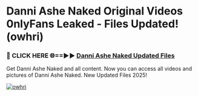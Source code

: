 # Danni Ashe Naked Original Videos 0nlyFans Leaked - Files Updated! (owhri)

<h3>🔴 CLICK HERE 🌐==►► <a href="https://tinyurl.com/up5wt9bj" rel="nofollow">Danni Ashe Naked Updated Files</a></h3>

Get Danni Ashe Naked and all content. Now you can access all videos and pictures of Danni Ashe Naked. New Updated Files 2025!

[![owhri](https://i.imgur.com/ABiUzMV.gif)](https://tinyurl.com/up5wt9bj)
